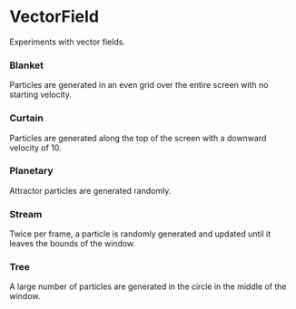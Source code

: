 VectorField
===========

Experiments with vector fields.

### Blanket

Particles are generated in an even grid over the entire screen with no starting velocity.

### Curtain

Particles are generated along the top of the screen with a downward velocity of 10.

### Planetary

Attractor particles are generated randomly.

### Stream

Twice per frame, a particle is randomly generated and updated until it leaves the bounds of the window.

### Tree

A large number of particles are generated in the circle in the middle of the window.
